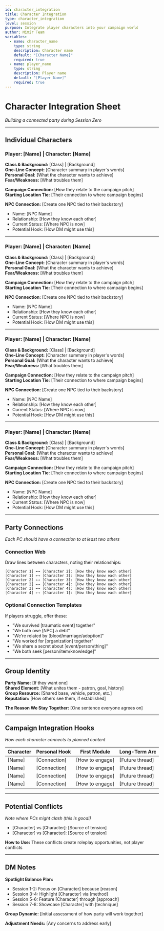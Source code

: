 ```yaml
---
id: character_integration
title: Character Integration
type: character_integration
level: session
purpose: Integrate player characters into your campaign world
author: Mimir Team
variables:
  - name: character_name
    type: string
    description: Character name
    default: "[Character Name]"
    required: true
  - name: player_name
    type: string
    description: Player name
    default: "[Player Name]"
    required: true
---
```


# Character Integration Sheet

*Building a connected party during Session Zero*

---

## Individual Characters

### Player: [Name] | Character: [Name]

**Class & Background:** [Class] | [Background]  
**One-Line Concept:** [Character summary in player's words]  
**Personal Goal:** [What the character wants to achieve]  
**Fear/Weakness:** [What troubles them]

**Campaign Connection:** [How they relate to the campaign pitch]  
**Starting Location Tie:** [Their connection to where campaign begins]

**NPC Connection:** [Create one NPC tied to their backstory]
- Name: [NPC Name]
- Relationship: [How they know each other]
- Current Status: [Where NPC is now]
- Potential Hook: [How DM might use this]

---

### Player: [Name] | Character: [Name]

**Class & Background:** [Class] | [Background]  
**One-Line Concept:** [Character summary in player's words]  
**Personal Goal:** [What the character wants to achieve]  
**Fear/Weakness:** [What troubles them]

**Campaign Connection:** [How they relate to the campaign pitch]  
**Starting Location Tie:** [Their connection to where campaign begins]

**NPC Connection:** [Create one NPC tied to their backstory]
- Name: [NPC Name]
- Relationship: [How they know each other]
- Current Status: [Where NPC is now]
- Potential Hook: [How DM might use this]

---

### Player: [Name] | Character: [Name]

**Class & Background:** [Class] | [Background]  
**One-Line Concept:** [Character summary in player's words]  
**Personal Goal:** [What the character wants to achieve]  
**Fear/Weakness:** [What troubles them]

**Campaign Connection:** [How they relate to the campaign pitch]  
**Starting Location Tie:** [Their connection to where campaign begins]

**NPC Connection:** [Create one NPC tied to their backstory]
- Name: [NPC Name]
- Relationship: [How they know each other]
- Current Status: [Where NPC is now]
- Potential Hook: [How DM might use this]

---

### Player: [Name] | Character: [Name]

**Class & Background:** [Class] | [Background]  
**One-Line Concept:** [Character summary in player's words]  
**Personal Goal:** [What the character wants to achieve]  
**Fear/Weakness:** [What troubles them]

**Campaign Connection:** [How they relate to the campaign pitch]  
**Starting Location Tie:** [Their connection to where campaign begins]

**NPC Connection:** [Create one NPC tied to their backstory]
- Name: [NPC Name]
- Relationship: [How they know each other]
- Current Status: [Where NPC is now]
- Potential Hook: [How DM might use this]

---

## Party Connections

*Each PC should have a connection to at least two others*

### Connection Web
Draw lines between characters, noting their relationships:

```
[Character 1] ←→ [Character 2]: [How they know each other]
[Character 1] ←→ [Character 3]: [How they know each other]
[Character 2] ←→ [Character 3]: [How they know each other]
[Character 2] ←→ [Character 4]: [How they know each other]
[Character 3] ←→ [Character 4]: [How they know each other]
[Character 4] ←→ [Character 1]: [How they know each other]
```

### Optional Connection Templates
If players struggle, offer these:
- "We survived [traumatic event] together"
- "We both owe [NPC] a debt"
- "We're related by [blood/marriage/adoption]"
- "We worked for [organization] together"
- "We share a secret about [event/person/thing]"
- "We both seek [person/item/knowledge]"

---

## Group Identity

**Party Name:** [If they want one]  
**Shared Element:** [What unites them - patron, goal, history]  
**Group Resource:** [Shared base, vehicle, patron, etc.]  
**Reputation:** [How others see them, if established]

**The Reason We Stay Together:**
[One sentence everyone agrees on]

---

## Campaign Integration Hooks

*How each character connects to planned content*

| Character | Personal Hook | First Module | Long-Term Arc |
|-----------|---------------|--------------|---------------|
| [Name] | [Connection] | [How to engage] | [Future thread] |
| [Name] | [Connection] | [How to engage] | [Future thread] |
| [Name] | [Connection] | [How to engage] | [Future thread] |
| [Name] | [Connection] | [How to engage] | [Future thread] |

---

## Potential Conflicts

*Note where PCs might clash (this is good!)*

- [Character] vs [Character]: [Source of tension]
- [Character] vs [Character]: [Source of tension]

**How to Use:** These conflicts create roleplay opportunities, not player conflicts

---

## DM Notes

**Spotlight Balance Plan:**
- Session 1-2: Focus on [Character] because [reason]
- Session 3-4: Highlight [Character] via [method]
- Session 5-6: Feature [Character] through [approach]
- Session 7-8: Showcase [Character] with [technique]

**Group Dynamic:** [Initial assessment of how party will work together]

**Adjustment Needs:** [Any concerns to address early]